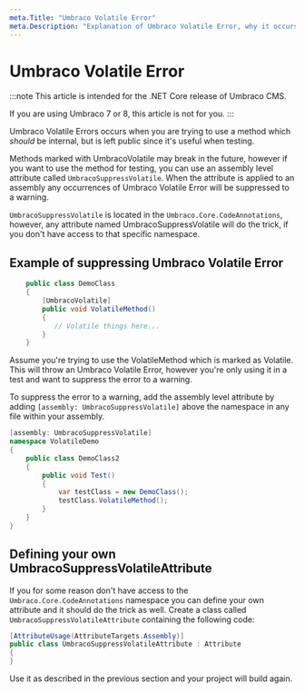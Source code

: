 ```yaml
---
meta.Title: "Umbraco Volatile Error"
meta.Description: "Explanation of Umbraco Volatile Error, why it occurs, and what to do about it."
---
```


# Umbraco Volatile Error

:::note
This article is intended for the .NET Core release of Umbraco CMS.

If you are using Umbraco 7 or 8, this article is not for you.
:::

Umbraco Volatile Errors occurs when you are trying to use a method which *should* be internal, but is left public since it's useful when testing.

Methods marked with UmbracoVolatile may break in the future, however if you want to use the method for testing, you can use an assembly level attribute called `UmbracoSuppressVolatile`. When the attribute is applied to an assembly any occurrences of Umbraco Volatile Error will be suppressed to a warning.

`UmbracoSuppressVolatile` is located in the `Umbraco.Core.CodeAnnotations`, however, any attribute named UmbracoSuppressVolatile will do the trick, if you don't have access to that specific namespace.

## Example of suppressing Umbraco Volatile Error

```c#
    public class DemoClass
    {
	    [UmbracoVolatile]
        public void VolatileMethod()
        {
           // Volatile things here...
        }
    }
```

Assume you're trying to use the VolatileMethod which is marked as Volatile. This will throw an Umbraco Volatile Error, however you're only using it in a test and want to suppress the error to a warning.

To suppress the error to a warning, add the assembly level attribute by adding `[assembly: UmbracoSuppressVolatile]` above the namespace in any file within your assembly.

```c#
[assembly: UmbracoSuppressVolatile]
namespace VolatileDemo
{
    public class DemoClass2
    {
        public void Test()
        {
            var testClass = new DemoClass();
            testClass.VolatileMethod();
        }
    }
}
```

## Defining your own UmbracoSuppressVolatileAttribute

If you for some reason don't have access to the `Umbraco.Core.CodeAnnotations` namespace you can define your own attribute and it should do the trick as well. Create a class called `UmbracoSuppressVolatileAttribute` containing the following code:

```c#
[AttributeUsage(AttributeTargets.Assembly)]
public class UmbracoSuppressVolatileAttribute : Attribute
{
}
```

Use it as described in the previous section and your project will build again.
